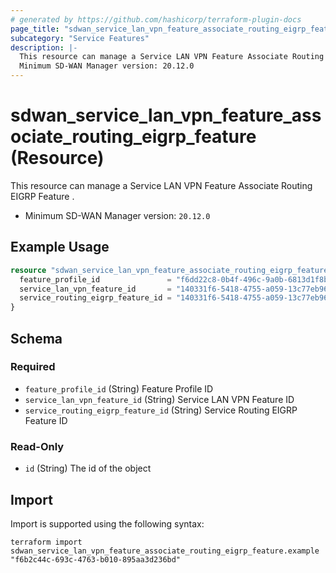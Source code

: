 ```yaml
---
# generated by https://github.com/hashicorp/terraform-plugin-docs
page_title: "sdwan_service_lan_vpn_feature_associate_routing_eigrp_feature Resource - terraform-provider-sdwan"
subcategory: "Service Features"
description: |-
  This resource can manage a Service LAN VPN Feature Associate Routing EIGRP Feature .
  Minimum SD-WAN Manager version: 20.12.0
---
```


# sdwan_service_lan_vpn_feature_associate_routing_eigrp_feature (Resource)

This resource can manage a Service LAN VPN Feature Associate Routing EIGRP Feature .
  - Minimum SD-WAN Manager version: `20.12.0`

## Example Usage

```terraform
resource "sdwan_service_lan_vpn_feature_associate_routing_eigrp_feature" "example" {
  feature_profile_id               = "f6dd22c8-0b4f-496c-9a0b-6813d1f8b8ac"
  service_lan_vpn_feature_id       = "140331f6-5418-4755-a059-13c77eb96037"
  service_routing_eigrp_feature_id = "140331f6-5418-4755-a059-13c77eb96037"
}
```

<!-- schema generated by tfplugindocs -->
## Schema

### Required

- `feature_profile_id` (String) Feature Profile ID
- `service_lan_vpn_feature_id` (String) Service LAN VPN Feature ID
- `service_routing_eigrp_feature_id` (String) Service Routing EIGRP Feature ID

### Read-Only

- `id` (String) The id of the object

## Import

Import is supported using the following syntax:

```shell
terraform import sdwan_service_lan_vpn_feature_associate_routing_eigrp_feature.example "f6b2c44c-693c-4763-b010-895aa3d236bd"
```
